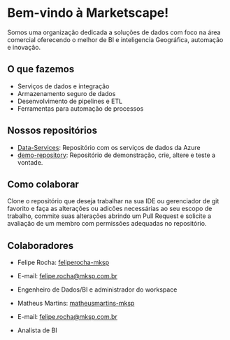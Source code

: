 # Bem-vindo à Marketscape!

Somos uma organização dedicada a soluções de dados com foco na área comercial oferecendo o melhor de BI e inteligencia Geográfica, automação e inovação.

## O que fazemos

- Serviços de dados e integração
- Armazenamento seguro de dados
- Desenvolvimento de pipelines e ETL
- Ferramentas para automação de processos

## Nossos repositórios

- [Data-Services](https://github.com/mksp-data/Data-Services): Repositório com os serviços de dados da Azure
- [demo-repository](https://github.com/mksp-data/demo-repository): Repositório de demonstração, crie, altere e teste a vontade.

## Como colaborar

Clone o repositório que deseja trabalhar na sua IDE ou gerenciador de git favorito e faça as alterações ou adicões necessárias ao seu escopo de trabalho, commite suas alterações abrindo um Pull Request e solicite a avaliação de um membro com permissões adequadas no repositório.

## Colaboradores

- Felipe Rocha: [feliperocha-mksp](https://github.com/feliperocha-mksp)
- E-mail: felipe.rocha@mksp.com.br
- Engenheiro de Dados/BI e administrador do workspace

- Matheus Martins: [matheusmartins-mksp](https://github.com/matheusmartins-mksp)
- E-mail: felipe.rocha@mksp.com.br
- Analista de BI